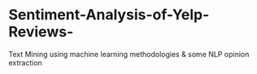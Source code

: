 # Sentiment-Analysis-of-Yelp-Reviews-
Text Mining using machine learning methodologies &amp; some NLP opinion extraction
